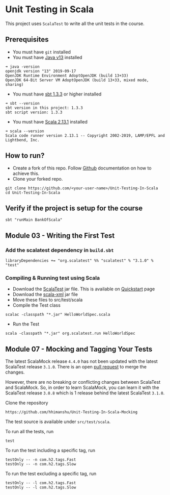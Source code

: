 # Unit Testing in Scala
This project uses `ScalaTest` to write all the unit tests in the course.

## Prerequisites
- You must have `git` installed
- You must have [Java v13](https://jdk.java.net/13/) installed
```text
➜ java -version
openjdk version "13" 2019-09-17
OpenJDK Runtime Environment AdoptOpenJDK (build 13+33)
OpenJDK 64-Bit Server VM AdoptOpenJDK (build 13+33, mixed mode, sharing)
```
- You must have [sbt 1.3.3](https://github.com/hhimanshu/sbt-getting-started#how-to-install-sbt) or higher installed
```text
➜ sbt --version
sbt version in this project: 1.3.3
sbt script version: 1.3.3
```
- You must have [Scala 2.13.1](https://www.scala-lang.org/download/) installed
```text
➜ scala --version
Scala code runner version 2.13.1 -- Copyright 2002-2019, LAMP/EPFL and Lightbend, Inc.
```

## How to run?
- Create a fork of this repo. Follow [Github](https://help.github.com/en/github/getting-started-with-github/fork-a-repo) documentation on how to achieve this.
- Clone your forked repo.
```shell script
git clone https://github.com/<your-user-name>/Unit-Testing-In-Scala
cd Unit-Testing-In-Scala
```

## Verify if the project is setup for the course
```shell script
sbt "runMain BankOfScala"
```

## Module 03 - Writing the First Test
### Add the scalatest dependency in `build.sbt`
```text
libraryDependencies += "org.scalatest" %% "scalatest" % "3.1.0" % "test"
```

### Compiling & Running test using Scala
- Download the [ScalaTest](https://oss.sonatype.org/content/groups/public/org/scalatest/scalatest-app_2.13/3.1.0/scalatest-app_2.13-3.1.0.jar) jar file. This is available on [Quickstart](http://www.scalatest.org/quick_start) page  
- Download the [scala-xml](https://repo1.maven.org/maven2/org/scala-lang/modules/scala-xml_2.13/1.2.0/scala-xml_2.13-1.2.0.jar) jar file
- Move these files to src/test/scala
- Compile the Test class
```shell script
scalac -classpath "*.jar" HelloWorldSpec.scala
```
- Run the Test
```shell script
scala -classpath "*.jar" org.scalatest.run HelloWorldSpec
```

## Module 07 - Mocking and Tagging Your Tests
The latest ScalaMock release `4.4.0` has not been updated with the latest ScalaTest release `3.1.0`.
There is an open [pull request](https://github.com/paulbutcher/ScalaMock/pull/274) to merge the changes.

However, there are no breaking or conflicting changes between ScalaTest and ScalaMock.
So, in order to learn ScalaMock, you can learn it with the ScalaTest release `3.0.8` which is 1 release behind the latest ScalaTest `3.1.0`.

Clone the repository
```shell script
https://github.com/hhimanshu/Unit-Testing-In-Scala-Mocking
```

The test source is available under `src/test/scala`.

To run all the tests, run
```shell script
test
```

To run the test including a specific tag, run
```shell script
testOnly -- -n com.h2.tags.Fast
testOnly -- -n com.h2.tags.Slow
```

To run the test excluding a specific tag, run
```shell script
testOnly -- -l com.h2.tags.Fast
testOnly -- -l com.h2.tags.Slow
```

